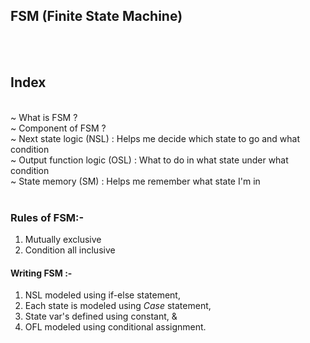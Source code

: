<h2>FSM (Finite State Machine)</h2>
<br>
<br>
<h2>Index</h2>
 <br>
 ~ What is FSM ? <br>
 ~ Component of FSM ? <br>
    ~ Next state logic (NSL) : Helps me decide which state to go and what condition <br>
    ~ Output function logic (OSL) : What to do in what state under what condition <br>
    ~ State memory (SM) : Helps me remember what state I'm in <br>
    <br>
 
 ### Rules of FSM:- <br>
 1. Mutually exclusive 
 2. Condition all inclusive
 
#### Writing FSM :- 
1. NSL modeled using if-else statement,
2. Each state is modeled using _Case_ statement,
3. State var's defined using constant, &
4. OFL modeled using conditional assignment.
